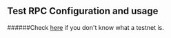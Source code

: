 ## Test RPC Configuration and usage

######Check [here](../Ethereum-glossary-for-newbies/testnet.md) if you don't know what a testnet is.

